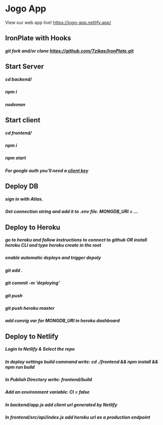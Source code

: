 # Jogo App
View our web app live! https://jogo-app.netlify.app/

## IronPlate with Hooks
##### git fork and/or clone https://github.com/Tzikas/IronPlate.git 
## Start Server
##### cd backend/ 
##### npm i 
##### nodemon 


## Start client
##### cd frontend/ 
##### npm i 
##### npm start

##### *For google auth you'll need a [client key](https://www.google.com/search?q=how+to+get+google+oauth+client+id&source=lmns&bih=798&biw=1199&rlz=1C5CHFA_enUS889US889&hl=en&sa=X&ved=2ahUKEwjc7LLz8qvrAhXZZt8KHSg6AfIQ_AUoAHoECAEQAA)*


## Deploy DB
##### sign in with Atlas. 
##### Get connection string and add it to .env file. MONGDB_URI = ...

## Deploy to Heroku
##### go to heroku and follow instructions to connect to github OR install heroku CLI and type heroku create in the root 
##### enable automatic deploys and trigger depoly 
##### git add . 
##### git commit -m 'deploying' 
##### git push
##### git push heroku master
##### add convig var for MONGDB_URI in heroku dashboard


## Deploy to Netlify
##### Login to Netlify & Select the repo
##### In deploy settings build command write: cd ./frontend && npm install && npm run build
##### In Publish Directory write: frontend/build
##### Add an environment variable: CI = false 
##### In backend/app.js add client url generated by Netlify
##### In frontend/src/api/index.js add heroku url as a production endpoint 


